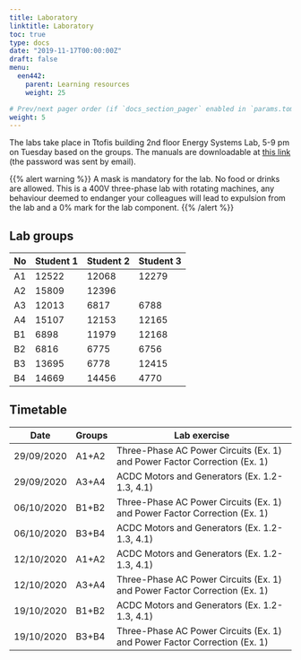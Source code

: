 ```yaml
---
title: Laboratory
linktitle: Laboratory
toc: true
type: docs
date: "2019-11-17T00:00:00Z"
draft: false
menu:
  een442:
    parent: Learning resources
    weight: 25

# Prev/next pager order (if `docs_section_pager` enabled in `params.toml`)
weight: 5
---
```


The labs take place in Ttofis building 2nd floor Energy Systems Lab, 5-9 pm on Tuesday based on the groups. The manuals are downloadable at [this link](https://alucutac-my.sharepoint.com/:f:/g/personal/petros_aristidou_cut_ac_cy/EoGJTfSR1TpDvUadxtX0MNgBbyViOggfV2Co3X4oGReTyg?e=CDN5v4) (the password was sent by email).

{{% alert warning %}}
A mask is mandatory for the lab. No food or drinks are allowed. This is a 400V three-phase lab with rotating machines, any behaviour deemed to endanger your colleagues will lead to expulsion from the lab and a 0% mark for the lab component.
{{% /alert %}}

## Lab groups

|No | Student 1 | Student 2 | Student 3 |
|-----------------|------------|------------|------------|
|A1|12522 | 12068|12279 |
|A2| 15809| 12396 | |
|A3| 12013| 6817|6788 |
|A4|15107 |12153 |12165 |
|B1| 6898|11979 |12168 |
|B2|6816 |6775 |6756 |
|B3|13695 |6778 | 12415|
|B4| 14669|14456 | 4770 |

## Timetable

|Date | Groups| Lab exercise|
|------------|------------|------------|
|29/09/2020|A1+A2|Three-Phase AC Power Circuits (Ex. 1) and Power Factor Correction (Ex. 1)|
|29/09/2020|A3+A4|ACDC Motors and Generators (Ex. 1.2-1.3, 4.1)|
|06/10/2020|B1+B2|Three-Phase AC Power Circuits (Ex. 1) and Power Factor Correction (Ex. 1)|
|06/10/2020|B3+B4|ACDC Motors and Generators (Ex. 1.2-1.3, 4.1)|
|12/10/2020|A1+A2|ACDC Motors and Generators (Ex. 1.2-1.3, 4.1)|
|12/10/2020|A3+A4|Three-Phase AC Power Circuits (Ex. 1) and Power Factor Correction (Ex. 1)|
|19/10/2020|B1+B2|ACDC Motors and Generators (Ex. 1.2-1.3, 4.1)|
|19/10/2020|B3+B4|Three-Phase AC Power Circuits (Ex. 1) and Power Factor Correction (Ex. 1)|